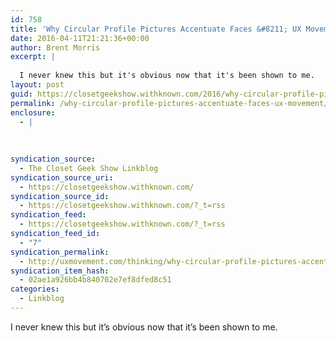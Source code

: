 ```yaml
---
id: 758
title: 'Why Circular Profile Pictures Accentuate Faces &#8211; UX Movement'
date: 2016-04-11T21:21:36+00:00
author: Brent Morris
excerpt: |
  
  I never knew this but it's obvious now that it's been shown to me.
layout: post
guid: https://closetgeekshow.withknown.com/2016/why-circular-profile-pictures-accentuate-faces---ux-movement
permalink: /why-circular-profile-pictures-accentuate-faces-ux-movement/
enclosure:
  - |
    
    
    
syndication_source:
  - The Closet Geek Show Linkblog
syndication_source_uri:
  - https://closetgeekshow.withknown.com/
syndication_source_id:
  - https://closetgeekshow.withknown.com/?_t=rss
syndication_feed:
  - https://closetgeekshow.withknown.com/?_t=rss
syndication_feed_id:
  - "7"
syndication_permalink:
  - http://uxmovement.com/thinking/why-circular-profile-pictures-accentuate-faces
syndication_item_hash:
  - 02ae1a926bb4b840702e7ef8dfed8c51
categories:
  - Linkblog
---
```

<div class="known-bookmark">
  <p>
    I never knew this but it&#8217;s obvious now that it&#8217;s been shown to me.
  </p>
</div>